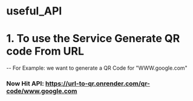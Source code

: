 # useful_API

# 1. To use the Service Generate QR code From URL
-- For Example: we want to generate a QR Code for "WWW.google.com"
### Now Hit API: https://url-to-qr.onrender.com/qr-code/www.google.com
